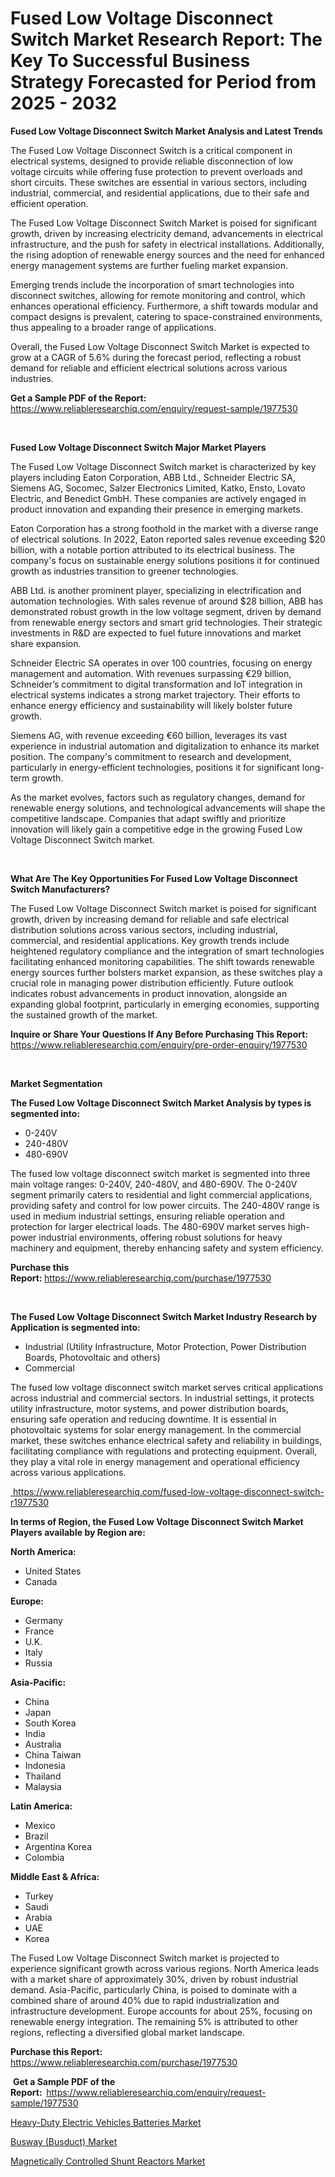 <p><h1>Fused Low Voltage Disconnect Switch Market Research Report: The Key To Successful Business Strategy Forecasted for Period from 2025 - 2032</h1></p><p><strong>Fused Low Voltage Disconnect Switch Market Analysis and Latest Trends</strong></p>
<p><p>The Fused Low Voltage Disconnect Switch is a critical component in electrical systems, designed to provide reliable disconnection of low voltage circuits while offering fuse protection to prevent overloads and short circuits. These switches are essential in various sectors, including industrial, commercial, and residential applications, due to their safe and efficient operation.</p><p>The Fused Low Voltage Disconnect Switch Market is poised for significant growth, driven by increasing electricity demand, advancements in electrical infrastructure, and the push for safety in electrical installations. Additionally, the rising adoption of renewable energy sources and the need for enhanced energy management systems are further fueling market expansion. </p><p>Emerging trends include the incorporation of smart technologies into disconnect switches, allowing for remote monitoring and control, which enhances operational efficiency. Furthermore, a shift towards modular and compact designs is prevalent, catering to space-constrained environments, thus appealing to a broader range of applications. </p><p>Overall, the Fused Low Voltage Disconnect Switch Market is expected to grow at a CAGR of 5.6% during the forecast period, reflecting a robust demand for reliable and efficient electrical solutions across various industries.</p></p>
<p><strong>Get a Sample PDF of the Report:&nbsp;</strong> <a href="https://www.reliableresearchiq.com/enquiry/request-sample/1977530?utm_campaign=103&utm_medium=2&utm_source=Github&utm_content=ia&utm_term=14022025&utm_id=fused-low-voltage-disconnect-switch">https://www.reliableresearchiq.com/enquiry/request-sample/1977530</a></p>
<p>&nbsp;</p>
<p><strong>Fused Low Voltage Disconnect Switch Major Market Players</strong></p>
<p><p>The Fused Low Voltage Disconnect Switch market is characterized by key players including Eaton Corporation, ABB Ltd., Schneider Electric SA, Siemens AG, Socomec, Salzer Electronics Limited, Katko, Ensto, Lovato Electric, and Benedict GmbH. These companies are actively engaged in product innovation and expanding their presence in emerging markets.</p><p>Eaton Corporation has a strong foothold in the market with a diverse range of electrical solutions. In 2022, Eaton reported sales revenue exceeding $20 billion, with a notable portion attributed to its electrical business. The company's focus on sustainable energy solutions positions it for continued growth as industries transition to greener technologies.</p><p>ABB Ltd. is another prominent player, specializing in electrification and automation technologies. With sales revenue of around $28 billion, ABB has demonstrated robust growth in the low voltage segment, driven by demand from renewable energy sectors and smart grid technologies. Their strategic investments in R&D are expected to fuel future innovations and market share expansion.</p><p>Schneider Electric SA operates in over 100 countries, focusing on energy management and automation. With revenues surpassing €29 billion, Schneider’s commitment to digital transformation and IoT integration in electrical systems indicates a strong market trajectory. Their efforts to enhance energy efficiency and sustainability will likely bolster future growth.</p><p>Siemens AG, with revenue exceeding €60 billion, leverages its vast experience in industrial automation and digitalization to enhance its market position. The company's commitment to research and development, particularly in energy-efficient technologies, positions it for significant long-term growth.</p><p>As the market evolves, factors such as regulatory changes, demand for renewable energy solutions, and technological advancements will shape the competitive landscape. Companies that adapt swiftly and prioritize innovation will likely gain a competitive edge in the growing Fused Low Voltage Disconnect Switch market.</p></p>
<p>&nbsp;</p>
<p><strong>What Are The Key Opportunities For Fused Low Voltage Disconnect Switch Manufacturers?</strong></p>
<p><p>The Fused Low Voltage Disconnect Switch market is poised for significant growth, driven by increasing demand for reliable and safe electrical distribution solutions across various sectors, including industrial, commercial, and residential applications. Key growth trends include heightened regulatory compliance and the integration of smart technologies facilitating enhanced monitoring capabilities. The shift towards renewable energy sources further bolsters market expansion, as these switches play a crucial role in managing power distribution efficiently. Future outlook indicates robust advancements in product innovation, alongside an expanding global footprint, particularly in emerging economies, supporting the sustained growth of the market.</p></p>
<p><strong>Inquire or Share Your Questions If Any Before Purchasing This Report:</strong> <a href="https://www.reliableresearchiq.com/enquiry/pre-order-enquiry/1977530?utm_campaign=103&utm_medium=2&utm_source=Github&utm_content=ia&utm_term=14022025&utm_id=fused-low-voltage-disconnect-switch">https://www.reliableresearchiq.com/enquiry/pre-order-enquiry/1977530</a></p>
<p>&nbsp;</p>
<p><strong>Market Segmentation</strong></p>
<p><strong>The Fused Low Voltage Disconnect Switch Market Analysis by types is segmented into:</strong></p>
<p><ul><li>0-240V</li><li>240-480V</li><li>480-690V</li></ul></p>
<p><p>The fused low voltage disconnect switch market is segmented into three main voltage ranges: 0-240V, 240-480V, and 480-690V. The 0-240V segment primarily caters to residential and light commercial applications, providing safety and control for low power circuits. The 240-480V range is used in medium industrial settings, ensuring reliable operation and protection for larger electrical loads. The 480-690V market serves high-power industrial environments, offering robust solutions for heavy machinery and equipment, thereby enhancing safety and system efficiency.</p></p>
<p><strong>Purchase this Report:&nbsp;</strong><a href="https://www.reliableresearchiq.com/purchase/1977530?utm_campaign=103&utm_medium=2&utm_source=Github&utm_content=ia&utm_term=14022025&utm_id=fused-low-voltage-disconnect-switch">https://www.reliableresearchiq.com/purchase/1977530</a></p>
<p>&nbsp;</p>
<p><strong>The Fused Low Voltage Disconnect Switch Market Industry Research by Application is segmented into:</strong></p>
<p><ul><li>Industrial (Utility Infrastructure, Motor Protection, Power Distribution Boards, Photovoltaic and others)</li><li>Commercial</li></ul></p>
<p><p>The fused low voltage disconnect switch market serves critical applications across industrial and commercial sectors. In industrial settings, it protects utility infrastructure, motor systems, and power distribution boards, ensuring safe operation and reducing downtime. It is essential in photovoltaic systems for solar energy management. In the commercial market, these switches enhance electrical safety and reliability in buildings, facilitating compliance with regulations and protecting equipment. Overall, they play a vital role in energy management and operational efficiency across various applications.</p></p>
<p><a href="https://www.reliableresearchiq.com/fused-low-voltage-disconnect-switch-r1977530?utm_campaign=103&utm_medium=2&utm_source=Github&utm_content=ia&utm_term=14022025&utm_id=fused-low-voltage-disconnect-switch">&nbsp;https://www.reliableresearchiq.com/fused-low-voltage-disconnect-switch-r1977530</a></p>
<p><strong>In terms of Region, the Fused Low Voltage Disconnect Switch Market Players available by Region are:</strong></p>
<p>
    <p> <strong> North America: </strong>
        <ul>
            <li>United States</li>
            <li>Canada</li>
        </ul>
        </p> 
    <p> <strong> Europe: </strong>
        <ul>
            <li>Germany</li>
            <li>France</li>
            <li>U.K.</li>
            <li>Italy</li>
            <li>Russia</li>
        </ul>
        </p> 
    <p> <strong> Asia-Pacific: </strong>
        <ul>
            <li>China</li>
            <li>Japan</li>
            <li>South Korea</li>
            <li>India</li>
            <li>Australia</li>
            <li>China Taiwan</li>
            <li>Indonesia</li>
            <li>Thailand</li>
            <li>Malaysia</li>
        </ul>
        </p> 
    <p> <strong> Latin America: </strong>
        <ul>
            <li>Mexico</li>
            <li>Brazil</li>
            <li>Argentina Korea</li>
            <li>Colombia</li>
        </ul>
        </p> 
    <p> <strong> Middle East & Africa: </strong>
        <ul>
            <li>Turkey</li>
            <li>Saudi</li>
            <li>Arabia</li>
            <li>UAE</li>
            <li>Korea</li>
        </ul>
    </p>
    </p>
<p><p>The Fused Low Voltage Disconnect Switch market is projected to experience significant growth across various regions. North America leads with a market share of approximately 30%, driven by robust industrial demand. Asia-Pacific, particularly China, is poised to dominate with a combined share of around 40% due to rapid industrialization and infrastructure development. Europe accounts for about 25%, focusing on renewable energy integration. The remaining 5% is attributed to other regions, reflecting a diversified global market landscape.</p></p>
<p><strong>Purchase this Report: </strong><a href="https://www.reliableresearchiq.com/purchase/1977530?utm_campaign=103&utm_medium=2&utm_source=Github&utm_content=ia&utm_term=14022025&utm_id=fused-low-voltage-disconnect-switch">https://www.reliableresearchiq.com/purchase/1977530</a></p>
<p>&nbsp;<strong>Get a Sample PDF of the Report:&nbsp;&nbsp;</strong><a href="https://www.reliableresearchiq.com/enquiry/request-sample/1977530?utm_campaign=103&utm_medium=2&utm_source=Github&utm_content=ia&utm_term=14022025&utm_id=fused-low-voltage-disconnect-switch">https://www.reliableresearchiq.com/enquiry/request-sample/1977530</a></p>
<p><strong></strong></p>
<p><p><a href="https://github.com/usraceby/Market-Research-Report-List-1/blob/main/heavy-duty-electric-vehicles-batteries-market.md?utm_campaign=103&utm_medium=2&utm_source=Github&utm_content=ia&utm_term=14022025&utm_id=fused-low-voltage-disconnect-switch">Heavy-Duty Electric Vehicles Batteries Market</a></p><p><a href="https://github.com/shamstirroc7/Market-Research-Report-List-1/blob/main/busway-busduct-market.md?utm_campaign=103&utm_medium=2&utm_source=Github&utm_content=ia&utm_term=14022025&utm_id=fused-low-voltage-disconnect-switch">Busway (Busduct) Market</a></p><p><a href="https://github.com/sveenszuchbz/Market-Research-Report-List-1/blob/main/magnetically-controlled-shunt-reactors-market.md?utm_campaign=103&utm_medium=2&utm_source=Github&utm_content=ia&utm_term=14022025&utm_id=fused-low-voltage-disconnect-switch">Magnetically Controlled Shunt Reactors Market</a></p></p>